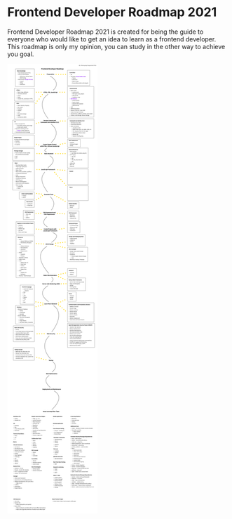 # Frontend Developer Roadmap 2021
Frontend Developer Roadmap 2021 is created for being the guide to everyone who would like to get an idea to learn as a frontend developer. This roadmap is only my opinion, you can study in the other way to achieve you goal.

![image](Frontend%20Developer%20Roadmap.png)
